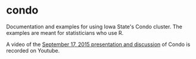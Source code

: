 # condo

Documentation and examples for using Iowa State's Condo cluster. The examples are meant for statisticians who use R.

A video of the [September 17, 2015 presentation and discussion](https://youtu.be/nnooHIVUkHQ) of Condo is recorded on Youtube.